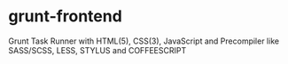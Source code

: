# grunt-frontend

Grunt Task Runner with HTML(5), CSS(3), JavaScript and Precompiler like SASS/SCSS, LESS, STYLUS and COFFEESCRIPT